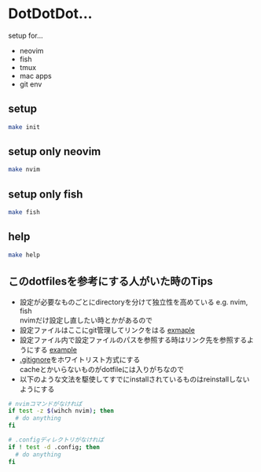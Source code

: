 # DotDotDot...

setup for...

 * neovim
 * fish
 * tmux
 * mac apps
 * git env

## setup

```sh
make init
```

## setup only neovim

```sh
make nvim
```

## setup only fish 

```sh
make fish
```

## help

```sh
make help
```

## このdotfilesを参考にする人がいた時のTips

* 設定が必要なものごとにdirectoryを分けて独立性を高めている e.g. nvim, fish  
    nvimだけ設定し直したい時とかがあるので
* 設定ファイルはここにgit管理してリンクをはる [exmaple](https://github.com/g-hyoga/dotfiles/blob/e14b07e12f73f4aff3f1c9922ae11fed30982ba2/nvim/bin/init.sh#L32)
* 設定ファイル内で設定ファイルのパスを参照する時はリンク先を参照するようにする [example](https://github.com/g-hyoga/dotfiles/blob/e14b07e12f73f4aff3f1c9922ae11fed30982ba2/nvim/.config/nvim/init.vim#L155)
* [.gitignore](https://github.com/g-hyoga/dotfiles/blob/master/.gitignore)をホワイトリスト方式にする  
    cacheとかいらないものがdotfileには入りがちなので
* 以下のような文法を駆使してすでにinstallされているものはreinstallしないようにする

```bash
# nvimコマンドがなければ
if test -z $(wihch nvim); then
  # do anything
fi

# .configディレクトリがなければ
if ! test -d .config; then
  # do anything
fi
```
